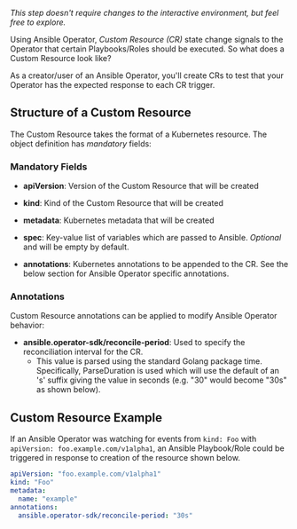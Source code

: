 _This step doesn't require changes to the interactive environment, but feel free to explore._

Using Ansible Operator, *Custom Resource (CR)* state change signals to the Operator that certain Playbooks/Roles should be executed. So what does a Custom Resource look like?

As a creator/user of an Ansible Operator, you'll create CRs to test that your Operator has the expected response to each CR trigger.

## Structure of a Custom Resource 

The Custom Resource takes the format of a Kubernetes resource. The object definition has _mandatory_ fields:

### Mandatory Fields

* **apiVersion**: Version of the Custom Resource that will be created

* **kind**: Kind of the Custom Resource that will be created

* **metadata**: Kubernetes metadata that will be created

* **spec**: Key-value list of variables which are passed to Ansible. *Optional* and will be empty by default.

* **annotations**: Kubernetes annotations to be appended to the CR. See the below section for Ansible Operator specific annotations.

### Annotations
Custom Resource annotations can be applied to modify Ansible Operator behavior:

* **ansible.operator-sdk/reconcile-period**: Used to specify the reconciliation interval for the CR. 
  * This value is parsed using the standard Golang package time. Specifically, ParseDuration is used which will use the default of an 's' suffix giving the value in seconds (e.g. "30" would become "30s" as shown below).

## Custom Resource Example
If an Ansible Operator was watching for events from `kind: Foo` with `apiVersion: foo.example.com/v1alpha1`, an Ansible Playbook/Role could be triggered in response to creation of the resource shown below.

```yaml
apiVersion: "foo.example.com/v1alpha1"
kind: "Foo"
metadata:
  name: "example"
annotations:
  ansible.operator-sdk/reconcile-period: "30s"
```

